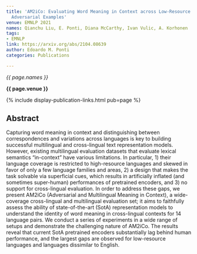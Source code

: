 ```yaml
---
title: 'AM2iCo: Evaluating Word Meaning in Context across Low-Resource Languages with
  Adversarial Examples'
venue: EMNLP 2021
names: Qianchu Liu, E. Ponti, Diana McCarthy, Ivan Vulic, A. Korhonen
tags:
- EMNLP
link: https://arxiv.org/abs/2104.08639
author: Edoardo M. Ponti
categories: Publications

---
```


*{{ page.names }}*

**{{ page.venue }}**

{% include display-publication-links.html pub=page %}

## Abstract

Capturing word meaning in context and distinguishing between correspondences and variations across languages is key to building successful multilingual and cross-lingual text representation models. However, existing multilingual evaluation datasets that evaluate lexical semantics “in-context” have various limitations. In particular, 1) their language coverage is restricted to high-resource languages and skewed in favor of only a few language families and areas, 2) a design that makes the task solvable via superficial cues, which results in artificially inflated (and sometimes super-human) performances of pretrained encoders, and 3) no support for cross-lingual evaluation. In order to address these gaps, we present AM2iCo (Adversarial and Multilingual Meaning in Context), a wide-coverage cross-lingual and multilingual evaluation set; it aims to faithfully assess the ability of state-of-the-art (SotA) representation models to understand the identity of word meaning in cross-lingual contexts for 14 language pairs. We conduct a series of experiments in a wide range of setups and demonstrate the challenging nature of AM2iCo. The results reveal that current SotA pretrained encoders substantially lag behind human performance, and the largest gaps are observed for low-resource languages and languages dissimilar to English.